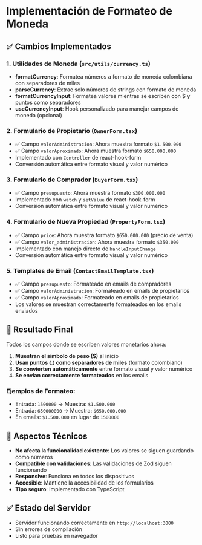 # Implementación de Formateo de Moneda

## ✅ Cambios Implementados

### 1. Utilidades de Moneda (`src/utils/currency.ts`)

- **formatCurrency**: Formatea números a formato de moneda colombiana con separadores de miles
- **parseCurrency**: Extrae solo números de strings con formato de moneda
- **formatCurrencyInput**: Formatea valores mientras se escriben con $ y puntos como separadores
- **useCurrencyInput**: Hook personalizado para manejar campos de moneda (opcional)

### 2. Formulario de Propietario (`OwnerForm.tsx`)

- ✅ Campo `valorAdministracion`: Ahora muestra formato `$1.500.000`
- ✅ Campo `valorAproximado`: Ahora muestra formato `$650.000.000`
- Implementado con `Controller` de react-hook-form
- Conversión automática entre formato visual y valor numérico

### 3. Formulario de Comprador (`BuyerForm.tsx`)

- ✅ Campo `presupuesto`: Ahora muestra formato `$300.000.000`
- Implementado con `watch` y `setValue` de react-hook-form
- Conversión automática entre formato visual y valor numérico

### 4. Formulario de Nueva Propiedad (`PropertyForm.tsx`)

- ✅ Campo `price`: Ahora muestra formato `$650.000.000` (precio de venta)
- ✅ Campo `valor_administracion`: Ahora muestra formato `$350.000`
- Implementado con manejo directo de `handleInputChange`
- Conversión automática entre formato visual y valor numérico

### 5. Templates de Email (`ContactEmailTemplate.tsx`)

- ✅ Campo `presupuesto`: Formateado en emails de compradores
- ✅ Campo `valorAdministracion`: Formateado en emails de propietarios
- ✅ Campo `valorAproximado`: Formateado en emails de propietarios
- Los valores se muestran correctamente formateados en los emails enviados

## 🎯 Resultado Final

Todos los campos donde se escriben valores monetarios ahora:

1. **Muestran el símbolo de peso ($)** al inicio
2. **Usan puntos (.) como separadores de miles** (formato colombiano)
3. **Se convierten automáticamente** entre formato visual y valor numérico
4. **Se envían correctamente formateados** en los emails

### Ejemplos de Formateo:

- Entrada: `1500000` → Muestra: `$1.500.000`
- Entrada: `650000000` → Muestra: `$650.000.000`
- En emails: `$1.500.000` en lugar de `1500000`

## 🔧 Aspectos Técnicos

- **No afecta la funcionalidad existente**: Los valores se siguen guardando como números
- **Compatible con validaciones**: Las validaciones de Zod siguen funcionando
- **Responsive**: Funciona en todos los dispositivos
- **Accesible**: Mantiene la accesibilidad de los formularios
- **Tipo seguro**: Implementado con TypeScript

## ✅ Estado del Servidor

- Servidor funcionando correctamente en `http://localhost:3000`
- Sin errores de compilación
- Listo para pruebas en navegador
